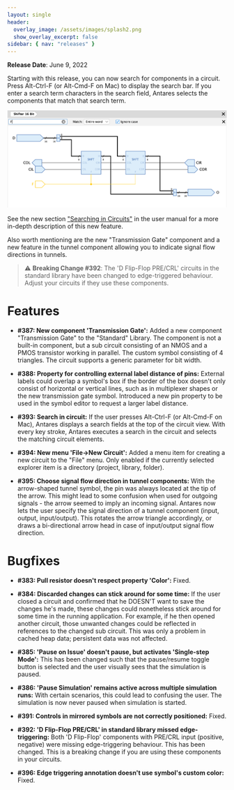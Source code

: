 ```yaml
---
layout: single
header:
  overlay_image: /assets/images/splash2.png
  show_overlay_excerpt: false
sidebar: { nav: "releases" }
---
```


**Release Date**: June 9, 2022

Starting with this release, you can now search for components in a circuit. Press
Alt-Ctrl-F (or Alt-Cmd-F on Mac) to display the search bar. If you enter a search term characters in the search field, Antares selects the components that match that search term.

![Search](/assets/images/user-manual/circuits/search-in-circuit.png)

See the new section ["Searching in Circuits"](/user-manual/english/circuits/circuits) in the user manual for a more in-depth description of this new feature.

Also worth mentioning are the new "Transmission Gate" component and a new feature in the tunnel component allowing you to indicate signal flow directions in tunnels.

> :warning: **Breaking Change #392**: The 'D Flip-Flop PRE/CRL' circuits in the standard library have been changed to edge-triggered behaviour. Adjust your circuits if they use these components.

# Features

* **#387: New component 'Transmission Gate':** Added a new component "Transmission Gate" to the "Standard" Library. The component is not a built-in component, but a sub circuit consisting of an NMOS and a PMOS transistor working in parallel. The custom symbol consisting of 4 triangles. The circuit supports a generic parameter for bit width.

* **#388: Property for controlling external label distance of pins:** External labels could overlap a symbol's box if the border of the box doesn't only consist of horizontal or vertical lines, such as in multiplexer shapes or the new transmission gate symbol. Introduced a new pin property to be used in the symbol editor to request a larger label distance.

* **#393: Search in circuit:** If the user presses Alt-Ctrl-F (or Alt-Cmd-F on Mac), Antares displays a search fields at the top of the circuit view. With every key stroke, Antares executes a search in the circuit and selects the matching circuit elements.

* **#394: New menu 'File->New Circuit':** Added a menu item for creating a new circuit to the "File" menu. Only enabled if the currently selected explorer item is a directory (project, library, folder).

* **#395: Choose signal flow direction in tunnel components:** With the arrow-shaped tunnel symbol, the pin was always located at the tip of the arrow. This might lead to some confusion when used for outgoing signals - the arrow seemed to imply an incoming signal. Antares now lets the user specify the signal direction of a tunnel component (input, output, input/output). This rotates the arrow triangle accordingly, or draws a bi-directional arrow head in case of input/output signal flow direction.

# Bugfixes

* **#383: Pull resistor doesn't respect property 'Color':** Fixed.

* **#384: Discarded changes can stick around for some time:** If the user closed a circuit and confirmed that he DOESN'T want to save the changes he's made, these changes could nonetheless stick around for some time in the running application. For example, if he then opened another circuit, those unwanted changes could be reflected in references to the changed sub circuit. This was only a problem in cached heap data; persistent data was not affected.

* **#385: 'Pause on Issue' doesn't pause, but activates 'Single-step Mode':** This has
been changed such that the pause/resume toggle button is selected and the user visually sees that the simulation is paused.

* **#386: 'Pause Simulation' remains active across multiple simulation runs:** With certain scenarios, this could lead to confusing the user. The simulation is now
never paused when simulation is started.

* **#391: Controls in mirrored symbols are not correctly positioned:** Fixed.

* **#392: 'D Flip-Flop PRE/CRL' in standard library missed edge-triggering:** Both
'D Flip-Flop' components with PRE/CRL input (positive, negative) were missing edge-triggering behaviour. This has been changed. This is a breaking change if you are using these components in your circuits.

* **#396: Edge triggering annotation doesn't use symbol's custom color:** Fixed.
